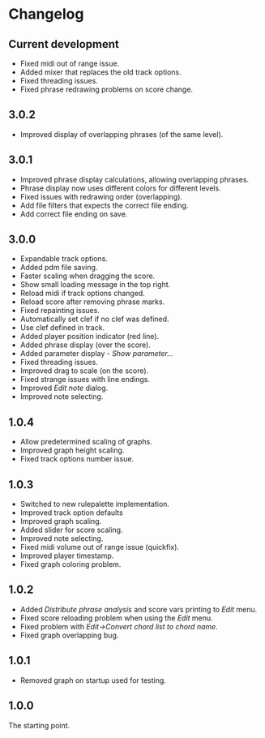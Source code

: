 # Changelog

## Current development

* Fixed midi out of range issue.
* Added mixer that replaces the old track options.
* Fixed threading issues.
* Fixed phrase redrawing problems on score change.

## 3.0.2

* Improved display of overlapping phrases (of the same level).

## 3.0.1

* Improved phrase display calculations, allowing overlapping phrases.
* Phrase display now uses different colors for different levels.
* Fixed issues with redrawing order (overlapping).
* Add file filters that expects the correct file ending.
* Add correct file ending on save.

## 3.0.0

* Expandable track options.
* Added pdm file saving.
* Faster scaling when dragging the score.
* Show small loading message in the top right.
* Reload midi if track options changed.
* Reload score after removing phrase marks.
* Fixed repainting issues.
* Automatically set clef if no clef was defined.
* Use clef defined in track.
* Added player position indicator (red line).
* Added phrase display (over the score).
* Added parameter display - *Show parameter...*
* Fixed threading issues.
* Improved drag to scale (on the score).
* Fixed strange issues with line endings.
* Improved *Edit note* dialog.
* Improved note selecting.

## 1.0.4

* Allow predetermined scaling of graphs.
* Improved graph height scaling.
* Fixed track options number issue.

## 1.0.3

* Switched to new rulepalette implementation.
* Improved track option defaults
* Improved graph scaling.
* Added slider for score scaling.
* Improved note selecting.
* Fixed midi volume out of range issue (quickfix).
* Improved player timestamp.
* Fixed graph coloring problem.

## 1.0.2

* Added *Distribute phrase analysis* and score vars printing to *Edit* menu.
* Fixed score reloading problem when using the *Edit* menu.
* Fixed problem with *Edit->Convert chord list to chord name*.
* Fixed graph overlapping bug.

## 1.0.1

* Removed graph on startup used for testing.

## 1.0.0

The starting point.
